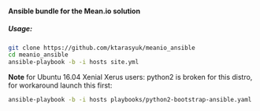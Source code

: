 #### Ansible bundle for the Mean.io solution 


##### Usage:

```bash
git clone https://github.com/ktarasyuk/meanio_ansible
cd meanio_ansible
ansible-playbook -b -i hosts site.yml
```

**Note** for Ubuntu 16.04 Xenial Xerus users:
python2 is broken for this distro, for workaround launch this first:
```bash
ansible-playbook -b -i hosts playbooks/python2-bootstrap-ansible.yaml
```
